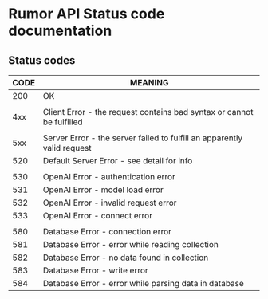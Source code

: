 # Rumor API Status code documentation

## Status codes
| CODE | MEANING                                                                 |
|------|-------------------------------------------------------------------------|
| 200  | OK                                                                      |
|      |                                                                         |
| 4xx  | Client Error - the request contains bad syntax or cannot be fulfilled   |
|      |                                                                         |
| 5xx  | Server Error - the server failed to fulfill an apparently valid request |
| 520  | Default Server Error - see detail for info                              |
|      |                                                                         |
| 530  | OpenAI Error - authentication error                                     |
| 531  | OpenAI Error - model load error                                         |
| 532  | OpenAI Error - invalid request error                                    |
| 533  | OpenAI Error - connect error                                            |
|      |                                                                         |
| 580  | Database Error - connection error                                       |
| 581  | Database Error - error while reading collection                         |
| 582  | Database Error - no data found in collection                            |
| 583  | Database Error - write error                                            |
| 584  | Database Error - error while parsing data in database                   |


